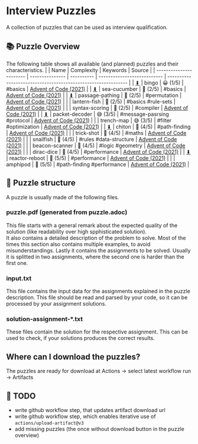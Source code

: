 # Interview Puzzles
A collection of puzzles that can be used as interview qualification.

## 📚 Puzzle Overview
The following table shows all available (and planned) puzzles and their characteristics.
|                         | Name            | Complexity | Keywords                    | Source                                                        |
| ----------------------- | --------------- | ---------- | --------------------------- | ------------------------------------------------------------- |
| [⬇][dl-bingo]           | bingo           | 😀 (1/5)    | #basics                     | [Advent of Code (2021)](https://adventofcode.com/2021/day/4)  |
| [⬇][dl-sea-cucumber]    | sea-cucumber    | 🤔 (2/5)    | #basics                     | [Advent of Code (2021)](https://adventofcode.com/2021/day/25) |
| [⬇][dl-passage-pathing] | passage-pathing | 🤔 (2/5)    | #permutation                | [Advent of Code (2021)](https://adventofcode.com/2021/day/12) |
|                         | lantern-fish    | 🤔 (2/5)    | #basics #rule-sets          | [Advent of Code (2021)](https://adventofcode.com/2021/day/6)  |
|                         | syntax-scoring  | 🤔 (2/5)    | #compiler                   | [Advent of Code (2021)](https://adventofcode.com/2021/day/10) |
| [⬇][dl-packet-decoder]  | packet-decoder  | 😅 (3/5)    | #message-pasrsing #protocol | [Advent of Code (2021)](https://adventofcode.com/2021/day/16) |
|                         | trench-map      | 😅 (3/5)    | #filter #optimization       | [Advent of Code (2021)](https://adventofcode.com/2021/day/20) |
| [⬇][dl-chiton]          | chiton          | 🤪 (4/5)    | #path-finding               | [Advent of Code (2021)](https://adventofcode.com/2021/day/15) |
|                         | trick-shot      | 🤪 (4/5)    | #maths                      | [Advent of Code (2021)](https://adventofcode.com/2021/day/17) |
|                         | snailfish       | 🤪 (4/5)    | #rules #data-structure      | [Advent of Code (2021)](https://adventofcode.com/2021/day/18) |
|                         | beacon-scanner  | 🤪 (4/5)    | #logic #geometry            | [Advent of Code (2021)](https://adventofcode.com/2021/day/19) |
|                         | dirac-dice      | 🤪 (4/5)    | #performance                | [Advent of Code (2021)](https://adventofcode.com/2021/day/21) |
| [⬇][dl-reactor-reboot]  | reactor-reboot  | 🤯 (5/5)    | #performance                | [Advent of Code (2021)](https://adventofcode.com/2021/day/22) |
|                         | amphipod        | 🤯 (5/5)    | #path-finding #performance  | [Advent of Code (2021)](https://adventofcode.com/2021/day/23) |

## 🧩 Puzzle structure
A puzzle is usually made of the following files.

### puzzle.pdf (generated from puzzle.adoc)
This file starts with a general remark about the expected quality of the solution (like readability over high spphisticated solution).  
It also contains a detailed description of the problem to solve. Most of the times this section also contains multiple examples, to avoid misunderstandings.
Lastly it contains the assignments to be solved. Usually it is splitted in two assignments, where the second one is harder than the first one.

### input.txt
This file contains the input data for the assignments explained in the puzzle description. This file should be read and parsed by your code, so it can be processed by your assignment solutions.

### solution-assignment-*.txt
These files contain the solution for the respective assignment. This can be used to check, if your solutions produces the correct results.

## Where can I download the puzzles?
The puzzles are ready for download at Actions -> select latest workflow run -> Artifacts

## 🚧 TODO
- write github workflow step, that updates artifact download url
- write github workflow step, which enables iterative use of `actions/upload-artifact@v3`
- add missing puzzles (the once without download button in the puzzle overview)


[dl-bingo]: https://github.com/ISchwarz23/interview-puzzles/actions
[dl-sea-cucumber]: https://github.com/ISchwarz23/interview-puzzles/actions
[dl-passage-pathing]: https://github.com/ISchwarz23/interview-puzzles/actions
[dl-packet-decoder]: https://github.com/ISchwarz23/interview-puzzles/actions
[dl-chiton]: https://github.com/ISchwarz23/interview-puzzles/releases/download/latest/chiton
[dl-reactor-reboot]: https://github.com/ISchwarz23/interview-puzzles/actions